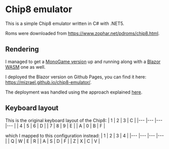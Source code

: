 ﻿# Chip8 emulator
This is a simple Chip8 emulator written in C# with .NET5.

Roms were downloaded from https://www.zophar.net/pdroms/chip8.html.

## Rendering
I managed to get a [MonoGame version](/Chip8Emulator.MonoGame) up and running along with a [Blazor WASM](Chip8Emulator.BlazorWasm) one as well.

I deployed the Blazor version on Github Pages, you can find it here: https://mizrael.github.io/chip8-emulator/.

The deployment was handled using the approach explained [here](https://www.davidguida.net/how-to-deploy-blazor-webassembly-on-github-pages-using-github-actions/?share=facebook).

## Keyboard layout
This is the original keyboard layout of the Chip8:
| 1 	| 2 	| 3 	| C 	|
|---	|---	|---	|---	|
| 4 	| 5 	| 6 	| D 	|
| 7 	| 8 	| 9 	| E 	|
| A 	| 0 	| B 	| F 	|


which I mapped to this configuration instead:
| 1 	| 2 	| 3 	| 4 	|
|---	|---	|---	|---	|
| Q 	| W 	| E 	| R 	|
| A 	| S 	| D 	| F 	|
| Z 	| X 	| C 	| V 	|